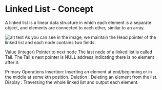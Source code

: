 # Linked List - Concept

A linked list is a linear data structure in which each element is a separate object, and elements are connected to each other, similar to an array.

![alt text](image.png)
As you can see in the image, we maintain the Head pointer of the linked list and each node contains two fields:

Value (Integer)
Pointer to next node
The last node of a linked list is called Tail. The Tail's next pointer is NULL address indicating there is no element after it.

Primary Operations
Insertion: Inserting an element at end/beginning or in the middle at some kth position.
Deletion : Deleting an element from the list.
Display : Traversing the whole linked list and output each element.
